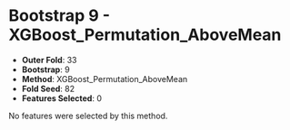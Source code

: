 # Bootstrap 9 - XGBoost_Permutation_AboveMean

- **Outer Fold**: 33
- **Bootstrap**: 9
- **Method**: XGBoost_Permutation_AboveMean
- **Fold Seed**: 82
- **Features Selected**: 0

No features were selected by this method.
